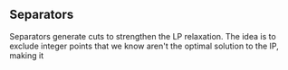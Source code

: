 ## Separators

Separators generate cuts to strengthen the LP relaxation. The idea is to exclude integer points that we know aren't the optimal solution to the IP, making it 